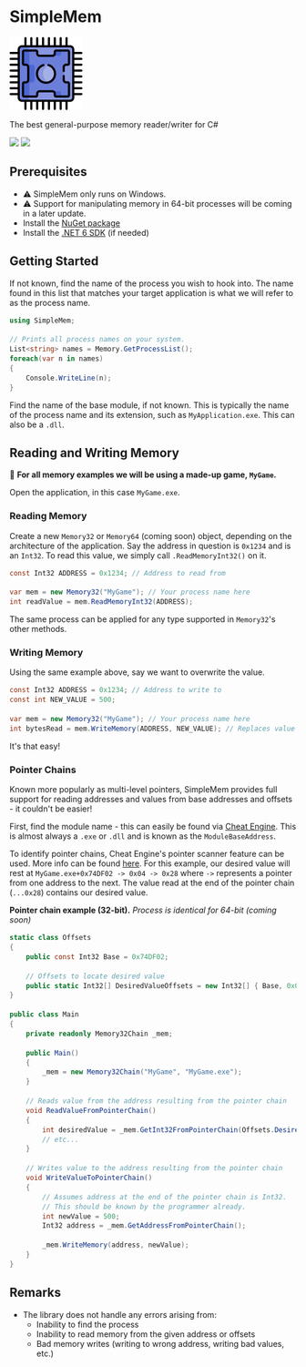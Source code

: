 # SimpleMem
<img src="logo.png"></img>

The best general-purpose memory reader/writer for C# 

<img src="https://img.shields.io/nuget/v/SimpleMem"> <img src="https://img.shields.io/github/license/hburn7/SimpleMem">

## Prerequisites

- ⚠️ SimpleMem only runs on Windows.
- ⚠️ Support for manipulating memory in 64-bit processes will be coming in a later update.
- Install the [NuGet package](https://www.nuget.org/packages/SimpleMem/)
- Install the [.NET 6 SDK](https://dotnet.microsoft.com/en-us/download/dotnet/6.0) (if needed)

## Getting Started

If not known, find the name of the process you wish to hook into. The name found in this list that matches your target
application is what we will refer to as the process name.

```cs
using SimpleMem;

// Prints all process names on your system.
List<string> names = Memory.GetProcessList();
foreach(var n in names)
{
    Console.WriteLine(n);
}
```

Find the name of the base module, if not known. This is typically the name of the process name and its extension, such as `MyApplication.exe`. This can also be a `.dll`.



## Reading and Writing Memory

📌 __For all memory examples we will be using a made-up game, `MyGame`.__

Open the application, in this case `MyGame.exe`.

### Reading Memory

Create a new `Memory32` or `Memory64` (coming soon) object, depending on the architecture of the application. Say the address in question is `0x1234` and is an `Int32`. To read this value, we simply call `.ReadMemoryInt32()` on it.

```cs
const Int32 ADDRESS = 0x1234; // Address to read from

var mem = new Memory32("MyGame"); // Your process name here
int readValue = mem.ReadMemoryInt32(ADDRESS);
```

The same process can be applied for any type supported in `Memory32`'s other methods.

### Writing Memory

Using the same example above, say we want to overwrite the value.

```cs
const Int32 ADDRESS = 0x1234; // Address to write to
const int NEW_VALUE = 500;

var mem = new Memory32("MyGame"); // Your process name here
int bytesRead = mem.WriteMemory(ADDRESS, NEW_VALUE); // Replaces value at ADDRESS with NEW_VALUE
```

It's that easy!

### Pointer Chains
Known more popularly as multi-level pointers, SimpleMem provides full support for reading addresses and values from base addresses and offsets - it couldn't be easier!

First, find the module name - this can easily be found via [Cheat Engine](https://cheatengine.org/). This is almost always a `.exe` or `.dll` and is known as the `ModuleBaseAddress`.

To identify pointer chains, Cheat Engine's pointer scanner feature can be used. More info can be found [here](https://cheatengine.org/help/pointer-scan.htm). For this example, our desired value will rest at `MyGame.exe+0x74DF02 -> 0x04 -> 0x28` where `->` represents a pointer from one address to the next. The value read at the end of the pointer chain (`...0x28`) contains our desired value.

__Pointer chain example (32-bit).__ *Process is identical for 64-bit (coming soon)*
```cs
static class Offsets
{
    public const Int32 Base = 0x74DF02;

    // Offsets to locate desired value
    public static Int32[] DesiredValueOffsets = new Int32[] { Base, 0x04, 0x28 };
}

public class Main
{
    private readonly Memory32Chain _mem;

    public Main()
    {
        _mem = new Memory32Chain("MyGame", "MyGame.exe");
    }

    // Reads value from the address resulting from the pointer chain
    void ReadValueFromPointerChain()
    {
        int desiredValue = _mem.GetInt32FromPointerChain(Offsets.DesiredValueOffsets);
        // etc...
    }

    // Writes value to the address resulting from the pointer chain
    void WriteValueToPointerChain()
    {
        // Assumes address at the end of the pointer chain is Int32.
        // This should be known by the programmer already.
        int newValue = 500;
        Int32 address = _mem.GetAddressFromPointerChain();
        
        _mem.WriteMemory(address, newValue);
    }
}
```

## Remarks
- The library does not handle any errors arising from:
    - Inability to find the process
    - Inability to read memory from the given address or offsets
    - Bad memory writes (writing to wrong address, writing bad values, etc.)